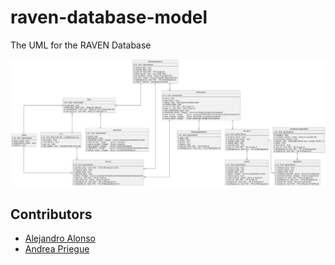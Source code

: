 # raven-database-model
The UML for the RAVEN Database

![alt text](uml.png)


## Contributors

- [Alejandro Alonso](https://github.com/aalonsolopez)
- [Andrea Priegue](https://github.com/gbrandrea)